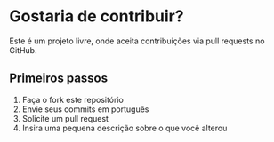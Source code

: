 # Gostaria de contribuir?

Este é um projeto livre, onde aceita contribuições via pull requests no GitHub.

## Primeiros passos

1. Faça o fork este repositório
2. Envie seus commits em português
3. Solicite um pull request
4. Insira uma pequena descrição sobre o que você alterou
